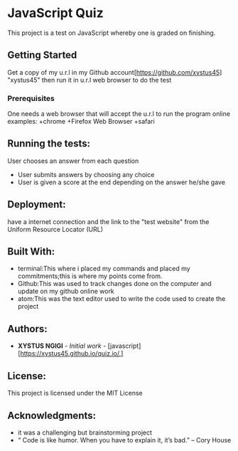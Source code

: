 # JavaScript Quiz

This project is a test on JavaScript whereby one is graded on finishing.

## Getting Started
Get a copy of my u.r.l in my Github account[https://github.com/xystus45] "xystus45" then run it in u.r.l web browser to do the test

### Prerequisites
One needs a web browser that will accept the u.r.l to run the program online
 examples:
   +chrome
   +Firefox Web Browser
   +safari



## Running the tests:
User chooses an answer from each question
* User submits answers by choosing any choice
* User is given a score at the end depending on the answer he/she gave


## Deployment:

have a internet connection and the link to the "test website" from the Uniform Resource Locator (URL)

## Built With:

* terminal:This where i placed my commands and placed my commitments;this is where my points come from.
* Github:This was used to track changes done on the computer and update on my github online work
* atom:This was the text editor used to write the code used to create the project


## Authors:

* **XYSTUS NGIGI** - *Initial work* - [javascript] [https://xystus45.github.io/quiz.io/.]


## License:

This project is licensed under the MIT License

## Acknowledgments:

* it was a challenging but brainstorming project
* “ Code is like humor. When you have to explain it, it’s bad.” – Cory House
